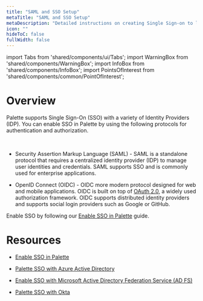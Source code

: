 ```yaml
---
title: "SAML and SSO Setup"
metaTitle: "SAML and SSO Setup"
metaDescription: "Detailed instructions on creating Single Sign-on to log in to Palette using SAML 2.0"
icon: ""
hideToC: false
fullWidth: false
---
```

import Tabs from 'shared/components/ui/Tabs';
import WarningBox from 'shared/components/WarningBox';
import InfoBox from 'shared/components/InfoBox';
import PointsOfInterest from 'shared/components/common/PointOfInterest';

# Overview

Palette supports Single Sign-On (SSO) with a variety of Identity Providers (IDP). You can enable SSO in Palette by using the following protocols for authentication and authorization.

<br />


- Security Assertion Markup Language (SAML) - SAML is a standalone protocol that requires a centralized identity provider (IDP) to manage user identities and credentials. SAML supports SSO and is commonly used for enterprise applications.


- OpenID Connect (OIDC) - OIDC more modern protocol designed for web and mobile applications. OIDC is built on top of [OAuth 2.0](https://www.rfc-editor.org/rfc/rfc6749), a widely used authorization framework. OIDC supports distributed identity providers and supports social login providers such as Google or GitHub.

Enable SSO by following our [Enable SSO in Palette](/user-management/saml-sso/enable-saml) guide. 

# Resources

- [Enable SSO in Palette](/user-management/saml-sso/enable-saml)


- [Palette SSO with Azure Active Directory](/user-management/saml-sso/palette-sso-azure-ad)


- [Enable SSO with Microsoft Active Directory Federation Service (AD FS)](/user-management/saml-sso/palette-sso-with-adfs)


- [Palette SSO with Okta](/user-management/saml-sso/palette-sso-with-okta)
